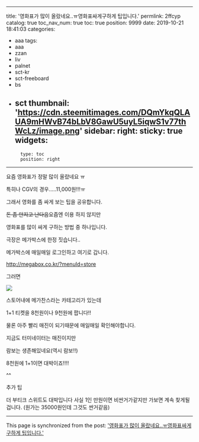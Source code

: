 
---
title: '영화표가 많이 올랐네요..ㅠ영화표싸게구하게 팁입니다.'
permlink: 2ffcyp
catalog: true
toc_nav_num: true
toc: true
position: 9999
date: 2019-10-21 18:41:03
categories:
- aaa
tags:
- aaa
- zzan
- liv
- palnet
- sct-kr
- sct-freeboard
- bs
- sct
thumbnail: 'https://cdn.steemitimages.com/DQmYkqQLAUA9mHWvB74bLbV8GawU5uyL5iqwS1v77thWcLz/image.png'
sidebar:
    right:
        sticky: true
widgets:
    -
        type: toc
        position: right
---


요즘 영화표가 정말 많이 올랐네요 ㅠ

특히나 CGV의 경우.....11,000원!!!ㅠ

그래서 영화를 좀 싸게 보는 팁을 공유합니다.

~~돈 좀 만지고 난다음~~요즘엔  이용 하지 않지만

 영화표를 많이 싸게 구하는 방법 중 하나입니다.


극장은 메가박스에 한정 짓습니다..

메가박스에 매일매일 로그인하고 여기로 갑니다.

http://megabox.co.kr/?menuId=store

그러면

![](https://cdn.steemitimages.com/DQmYkqQLAUA9mHWvB74bLbV8GawU5uyL5iqwS1v77thWcLz/image.png)

스토어내에 메가찬스라는 카테고리가 있는데

1+1 티켓을 8천원이나 9천원에 팝니다!!

물론 아주 빨리 매진이 되기때문에 매일매일 확인해야합니다.

지금도 터미네이터는 매진이지만

람보는 생존해있네요(역시 람보!!)

8천원에 1+1이면 대박이죠!!!!



^^


추가 팁

더 부티크 스위트도 대박입니다 사실 1인 만원이면 비싼거가같지만 가보면 계속 찾게될겁니다.
(원가는 35000원인데 그것도 싼거같음)

- - -

This page is synchronized from the post: ['영화표가 많이 올랐네요..ㅠ영화표싸게구하게 팁입니다.'](https://steemit.com/@virus707/2ffcyp)
